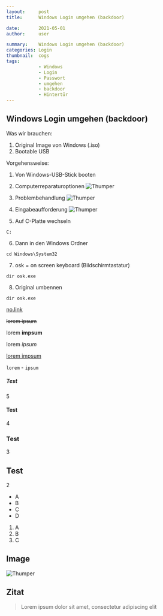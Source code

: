 ```yaml
---
layout:     post
title:      Windows Login umgehen (backdoor)

date:       2021-05-01
author:     user

summary:    Windows Login umgehen (backdoor)
categories: Login
thumbnail:  cogs
tags:
            - Windows
            - Login
            - Passwort
            - umgehen
            - backdoor
            - Hintertür
---
```


## Windows Login umgehen (backdoor)

Was wir brauchen:

1. Original Image von Windows (.iso)
2. Bootable USB


Vorgehensweise:

1. Von Windows-USB-Stick booten
2. Computerreparaturoptionen
    ![Thumper](https://i.imgur.com/cgOS11f.jpg)
    
3. Problembehandlung
    ![Thumper](https://i.imgur.com/XZsOGe0.jpg)

4. Eingabeaufforderung
    ![Thumper](https://i.imgur.com/MdtXTKA.jpg)

5. Auf C-Platte wechseln

```
C:
```

6. Dann in den Windows Ordner

```
cd Windows\System32
```

7. osk = on screen keyboard (Bildschirmtastatur)

```
dir osk.exe
```

8. Original umbennen

```
dir osk.exe
```



[no.link](http://no.struggle.zone)

<del>lorem ipsum</del>

lorem __impsum__

lorem _ipsum_

<ins>lorem impsum</ins>

`lorem` - `ipsum`

##### Test
5

#### Test
4

### Test
3
  
## Test
2

* A
* B
* C
* D

1. A
2. B
3. C

## Image
![Thumper](https://i.imgur.com/DMCHDqF.jpg)

## Zitat
> Lorem ipsum dolor sit amet, consectetur adipiscing elit
